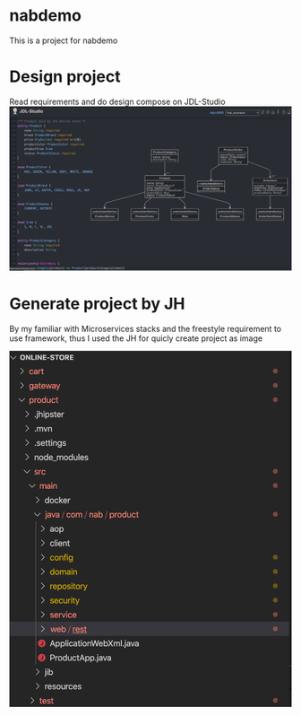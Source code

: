 # nabdemo
This is a project for nabdemo

# Design project
Read requirements and do design compose on JDL-Studio
![Read requirements and do design compose on JDL-Studio](https://github.com/dqvn/nabdemo/blob/master/imgs/ERD_final.png)

# Generate project by JH
By my familiar with Microservices stacks and the freestyle requirement to use framework, thus I used the JH for quicly create project as image

![By my familiar with Microservices stacks and the freestyle requirement to use framework, thus I used the JH for quicly create project as image](https://github.com/dqvn/nabdemo/blob/master/imgs/JH-Project-structure.png)
